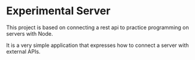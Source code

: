 # Experimental Server

This project is based on connecting a rest api to practice programming on servers with Node.

It is a very simple application that expresses how to connect a server with external APIs.
